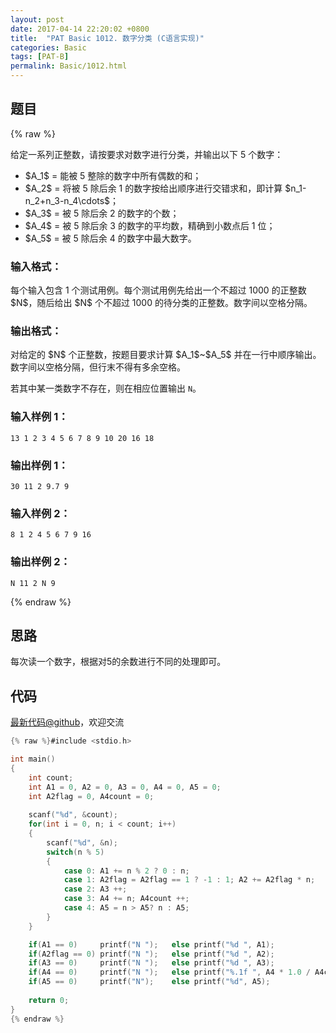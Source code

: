 ```yaml
---
layout: post
date: 2017-04-14 22:20:02 +0800
title:  "PAT Basic 1012. 数字分类 (C语言实现)"
categories: Basic
tags: [PAT-B]
permalink: Basic/1012.html
---
```


## 题目

{% raw %}<div class="ques-view"><p>给定一系列正整数，请按要求对数字进行分类，并输出以下 5 个数字：</p>
<ul>
<li><span>$A_1$</span> = 能被 5 整除的数字中所有偶数的和；</li>
<li><span>$A_2$</span> = 将被 5 除后余 1 的数字按给出顺序进行交错求和，即计算 <span>$n_1-n_2+n_3-n_4\cdots$</span>；</li>
<li><span>$A_3$</span> = 被 5 除后余 2 的数字的个数；</li>
<li><span>$A_4$</span> = 被 5 除后余 3 的数字的平均数，精确到小数点后 1 位；</li>
<li><span>$A_5$</span> = 被 5 除后余 4 的数字中最大数字。</li>
</ul>
<h3 id="-">输入格式：</h3>
<p>每个输入包含 1 个测试用例。每个测试用例先给出一个不超过 1000 的正整数 <span>$N$</span>，随后给出 <span>$N$</span> 个不超过 1000 的待分类的正整数。数字间以空格分隔。</p>
<h3 id="-">输出格式：</h3>
<p>对给定的 <span>$N$</span> 个正整数，按题目要求计算 <span>$A_1$</span>~<span>$A_5$</span> 并在一行中顺序输出。数字间以空格分隔，但行末不得有多余空格。</p>
<p>若其中某一类数字不存在，则在相应位置输出 <code>N</code>。</p>
<h3 id="-1-">输入样例 1：</h3>
<pre><code class="lang-in">13 1 2 3 4 5 6 7 8 9 10 20 16 18
</code></pre>
<h3 id="-1-">输出样例 1：</h3>
<pre><code class="lang-out">30 11 2 9.7 9
</code></pre>
<h3 id="-2-">输入样例 2：</h3>
<pre><code class="lang-in">8 1 2 4 5 6 7 9 16
</code></pre>
<h3 id="-2-">输出样例 2：</h3>
<pre><code class="lang-out">N 11 2 N 9
</code></pre>
</div>{% endraw %}

## 思路

每次读一个数字，根据对5的余数进行不同的处理即可。

## 代码

[最新代码@github](https://github.com/OliverLew/PAT/blob/master/PATBasic/1012.c)，欢迎交流
```c
{% raw %}#include <stdio.h>

int main()
{
    int count;
    int A1 = 0, A2 = 0, A3 = 0, A4 = 0, A5 = 0;
    int A2flag = 0, A4count = 0;
    
    scanf("%d", &count);
    for(int i = 0, n; i < count; i++)
    {
        scanf("%d", &n);
        switch(n % 5)
        {
            case 0: A1 += n % 2 ? 0 : n;                                break;
            case 1: A2flag = A2flag == 1 ? -1 : 1; A2 += A2flag * n;    break;
            case 2: A3 ++;                                              break;
            case 3: A4 += n; A4count ++;                                break;
            case 4: A5 = n > A5? n : A5;                                break;
        }
    }

    if(A1 == 0)     printf("N ");   else printf("%d ", A1);
    if(A2flag == 0) printf("N ");   else printf("%d ", A2);
    if(A3 == 0)     printf("N ");   else printf("%d ", A3);
    if(A4 == 0)     printf("N ");   else printf("%.1f ", A4 * 1.0 / A4count);
    if(A5 == 0)     printf("N");    else printf("%d", A5);
    
    return 0;
}
{% endraw %}
```
